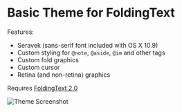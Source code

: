 # Basic Theme for FoldingText

Features:

- Seravek (sans-serif font included with OS X 10.9)
- Custom styling for `@note`, `@aside`, `@im` and other tags
- Custom fold graphics
- Custom cursor
- Retina (and non-retina) graphics

Requires [FoldingText 2.0](http://support.foldingtext.com/discussions/development-versions/)

![Theme Screenshot](https://raw.github.com/jamiekowalski/foldingtext-extra/master/theme%20basic.ftplugin/assets/theme_screenshot.png)
